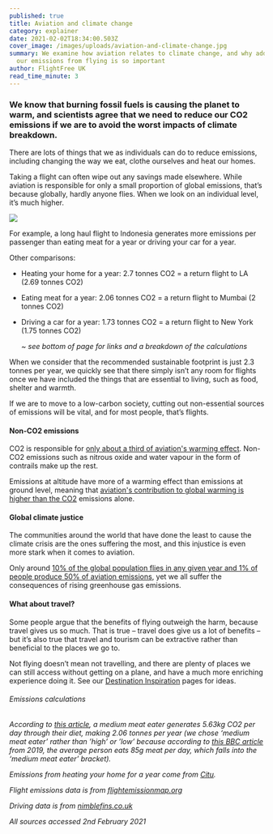 ```yaml
---
published: true
title: Aviation and climate change
category: explainer
date: 2021-02-02T18:34:00.503Z
cover_image: /images/uploads/aviation-and-climate-change.jpg
summary: We examine how aviation relates to climate change, and why addressing
  our emissions from flying is so important
author: FlightFree UK
read_time_minute: 3
---
```

### We know that burning fossil fuels is causing the planet to warm, and scientists agree that we need to reduce our CO2 emissions if we are to avoid the worst impacts of climate breakdown.

There are lots of things that we as individuals can do to reduce emissions, including changing the way we eat, clothe ourselves and heat our homes. 

Taking a flight can often wipe out any savings made elsewhere. While aviation is responsible for only a small proportion of global emissions, that’s because globally, hardly anyone flies. When we look on an individual level, it’s much higher. 

![](/images/uploads/bar_chart.jpg)

For example, a long haul flight to Indonesia generates more emissions per passenger than eating meat for a year or driving your car for a year.

Other comparisons: 

* H﻿eating your home for a year: 2.7 tonnes CO2 = a return flight to LA (2.69 tonnes CO2)
* E﻿ating meat for a year: 2.06 tonnes CO2 = a return flight to Mumbai (2 tonnes CO2)
* D﻿riving a car for a year: 1.73 tonnes CO2 = a return flight to New York (1.75 tonnes CO2)

  *~ see bottom of page for links and a breakdown of the calculations*

When we consider that the recommended sustainable footprint is just 2.3 tonnes per year, we quickly see that there simply isn’t any room for flights once we have included the things that are essential to living, such as food, shelter and warmth. 

If we are to move to a low-carbon society, cutting out non-essential sources of emissions will be vital, and for most people, that’s flights.

#### Non-CO2 emissions

CO2 is responsible for [only about a third of aviation's warming effect](https://ourworldindata.org/co2-emissions-from-aviation). Non-CO2 emissions such as nitrous oxide and water vapour in the form of contrails make up the rest.

Emissions at altitude have more of a warming effect than emissions at ground level, meaning that [aviation's contribution to global warming is higher than the CO2](https://ourworldindata.org/co2-emissions-from-aviation) emissions alone.

#### Global climate justice

The communities around the world that have done the least to cause the climate crisis are the ones suffering the most, and this injustice is even more stark when it comes to aviation. 

Only around [10% of the global population flies in any given year and 1% of people produce 50% of aviation emissions](https://partner.sciencenorway.no/climate-change-global-warming-transport/1-of-people-cause-half-of-global-aviation-emissions-most-people-in-fact-never-fly/1773607), yet we all suffer the consequences of rising greenhouse gas emissions. 

#### What about travel?

Some people argue that the benefits of flying outweigh the harm, because travel gives us so much. That is true – travel does give us a lot of benefits – but it’s also true that travel and tourism can be extractive rather than beneficial to the places we go to. 

Not flying doesn’t mean not travelling, and there are plenty of places we can still access without getting on a plane, and have a much more enriching experience doing it. See our [Destination Inspiration](/how_to/#destination-inspiration) pages for ideas.

###### E﻿missions calculations

*According to [this article](ncbi.nlm.nih.gov/pmc/articles/PMC4372775/), a medium meat eater generates 5.63kg CO2 per day through their diet, making 2.06 tonnes per year (we chose ‘medium meat eater’ rather than ’high’ or ’low’ because according to [this BBC article](https://www.bbc.co.uk/news/explainers-59232599) from 2019, the average person eats 85g meat per day, which falls into the ‘medium meat eater’ bracket).* 

*E﻿missions from heating your home for a year come from [Citu](https://citu.co.uk/citu-live/what-is-the-carbon-footprint-of-a-house).*

*Flight emissions data is from [flightemissionmap.org](www.flightemissionmap.org)* 

*D﻿riving data is from [nimblefins.co.uk](https://www.nimblefins.co.uk/average-co2-emissions-car-uk)*

*All sources accessed 2nd February 2021*